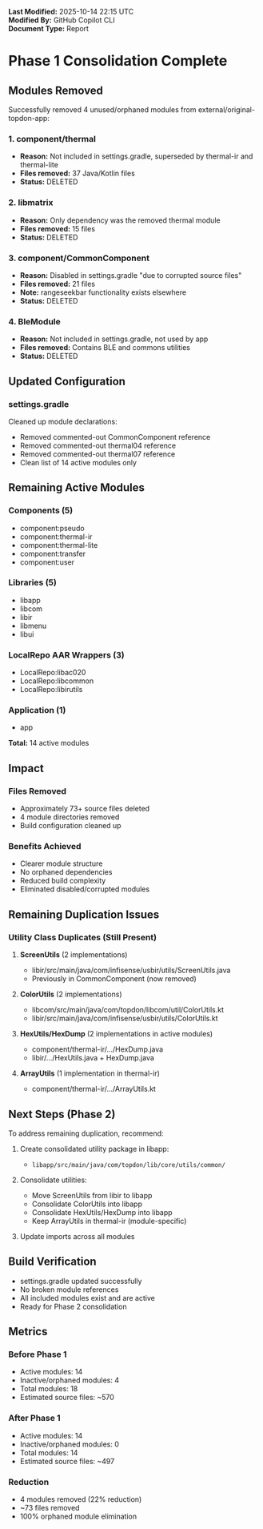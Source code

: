 **Last Modified:** 2025-10-14 22:15 UTC  
**Modified By:** GitHub Copilot CLI  
**Document Type:** Report

# Phase 1 Consolidation Complete

## Modules Removed

Successfully removed 4 unused/orphaned modules from external/original-topdon-app:

### 1. component/thermal

- **Reason:** Not included in settings.gradle, superseded by thermal-ir and thermal-lite
- **Files removed:** 37 Java/Kotlin files
- **Status:** DELETED

### 2. libmatrix

- **Reason:** Only dependency was the removed thermal module
- **Files removed:** 15 files
- **Status:** DELETED

### 3. component/CommonComponent

- **Reason:** Disabled in settings.gradle "due to corrupted source files"
- **Files removed:** 21 files
- **Note:** rangeseekbar functionality exists elsewhere
- **Status:** DELETED

### 4. BleModule

- **Reason:** Not included in settings.gradle, not used by app
- **Files removed:** Contains BLE and commons utilities
- **Status:** DELETED

## Updated Configuration

### settings.gradle

Cleaned up module declarations:

- Removed commented-out CommonComponent reference
- Removed commented-out thermal04 reference
- Removed commented-out thermal07 reference
- Clean list of 14 active modules only

## Remaining Active Modules

### Components (5)

- component:pseudo
- component:thermal-ir
- component:thermal-lite
- component:transfer
- component:user

### Libraries (5)

- libapp
- libcom
- libir
- libmenu
- libui

### LocalRepo AAR Wrappers (3)

- LocalRepo:libac020
- LocalRepo:libcommon
- LocalRepo:libirutils

### Application (1)

- app

**Total:** 14 active modules

## Impact

### Files Removed

- Approximately 73+ source files deleted
- 4 module directories removed
- Build configuration cleaned up

### Benefits Achieved

- Clearer module structure
- No orphaned dependencies
- Reduced build complexity
- Eliminated disabled/corrupted modules

## Remaining Duplication Issues

### Utility Class Duplicates (Still Present)

1. **ScreenUtils** (2 implementations)
    - libir/src/main/java/com/infisense/usbir/utils/ScreenUtils.java
    - Previously in CommonComponent (now removed)

2. **ColorUtils** (2 implementations)
    - libcom/src/main/java/com/topdon/libcom/util/ColorUtils.kt
    - libir/src/main/java/com/infisense/usbir/utils/ColorUtils.kt

3. **HexUtils/HexDump** (2 implementations in active modules)
    - component/thermal-ir/.../HexDump.java
    - libir/.../HexUtils.java + HexDump.java

4. **ArrayUtils** (1 implementation in thermal-ir)
    - component/thermal-ir/.../ArrayUtils.kt

## Next Steps (Phase 2)

To address remaining duplication, recommend:

1. Create consolidated utility package in libapp:
    - `libapp/src/main/java/com/topdon/lib/core/utils/common/`

2. Consolidate utilities:
    - Move ScreenUtils from libir to libapp
    - Consolidate ColorUtils into libapp
    - Consolidate HexUtils/HexDump into libapp
    - Keep ArrayUtils in thermal-ir (module-specific)

3. Update imports across all modules

## Build Verification

- settings.gradle updated successfully
- No broken module references
- All included modules exist and are active
- Ready for Phase 2 consolidation

## Metrics

### Before Phase 1

- Active modules: 14
- Inactive/orphaned modules: 4
- Total modules: 18
- Estimated source files: ~570

### After Phase 1

- Active modules: 14
- Inactive/orphaned modules: 0
- Total modules: 14
- Estimated source files: ~497

### Reduction

- 4 modules removed (22% reduction)
- ~73 files removed
- 100% orphaned module elimination
